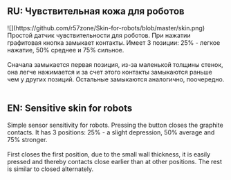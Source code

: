 <h2>RU: Чувствительная кожа для роботов</h2>
![](https://github.com/r57zone/Skin-for-robots/blob/master/skin.png)
Простой датчик чувствительности для роботов. При нажатии графитовая кнопка замыкает контакты. Имеет 3 позиции: 25% - легкое нажатие, 50% среднее и 75% сильное. 
<br><br>
Сначала замыкается первая позиция, из-за маленькой толщины стенок, она легче нажимается и за счет этого контакты замыкаются раньше чем у других позиций. Остальные замыкаются аналогично, поочередно. 
<br><br>
<h2>EN: Sensitive skin for robots</h2>
Simple sensor sensitivity for robots. Pressing the button closes the graphite contacts. It has 3 positions: 25% - a slight depression, 50% average and 75% stronger.
<br><br>
First closes the first position, due to the small wall thickness, it is easily pressed and thereby contacts close earlier than at other positions. The rest is similar to closed alternately.